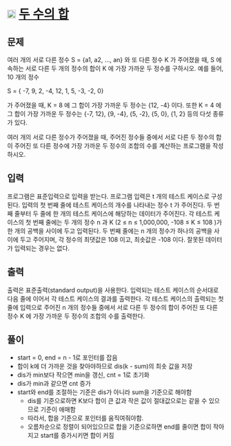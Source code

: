 # <img src="https://d2gd6pc034wcta.cloudfront.net/tier/11.svg" class="solvedac-tier" width = 20> [두 수의 합](https://www.acmicpc.net/problem/9024)

## 문제
여러 개의 서로 다른 정수 S = {a1, a2, …, an} 와 또 다른 정수 K 가 주어졌을 때, S 에 속하는 서로 다른 두 개의 정수의 합이 K 에 가장 가까운 두 정수를 구하시오. 예를 들어, 10 개의 정수

S = { -7, 9, 2, -4, 12, 1, 5, -3, -2, 0}

가 주어졌을 때, K = 8 에 그 합이 가장 가까운 두 정수는 {12, -4} 이다. 또한 K = 4 에 그 합이 가장 가까운 두 정수는 {-7, 12}, {9, -4}, {5, -2}, {5, 0}, {1, 2} 등의 다섯 종류가 있다.

여러 개의 서로 다른 정수가 주어졌을 때, 주어진 정수들 중에서 서로 다른 두 정수의 합이 주어진 또 다른 정수에 가장 가까운 두 정수의 조합의 수를 계산하는 프로그램을 작성하시오.

## 입력
프로그램은 표준입력으로 입력을 받는다. 프로그램 입력은 t 개의 테스트 케이스로 구성된다. 입력의 첫 번째 줄에 테스트 케이스의 개수를 나타내는 정수 t 가 주어진다. 두 번째 줄부터 두 줄에 한 개의 테스트 케이스에 해당하는 데이터가 주어진다. 각 테스트 케이스의 첫 번째 줄에는 두 개의 정수 n 과 K (2 ≤ n ≤ 1,000,000, -108 ≤ K ≤ 108 )가 한 개의 공백을 사이에 두고 입력된다. 두 번째 줄에는 n 개의 정수가 하나의 공백을 사이에 두고 주어지며, 각 정수의 최댓값은 108 이고, 최솟값은 -108 이다. 잘못된 데이터가 입력되는 경우는 없다.

## 출력
출력은 표준출력(standard output)을 사용한다. 입력되는 테스트 케이스의 순서대로 다음 줄에 이어서 각 테스트 케이스의 결과를 출력한다. 각 테스트 케이스의 출력되는 첫 줄에 입력으로 주어진 n 개의 정수들 중에서 서로 다른 두 정수의 합이 주어진 또 다른 정수 K 에 가장 가까운 두 정수의 조합의 수를 출력한다.

## 풀이
 - start = 0, end = n - 1로 포인터를 잡음
 - 합이 k에 더 가까운 것을 찾아야하므로 dis(k - sum)의 최솟 값을 저장
 - dis가 min보다 작으면 min을 갱신, cnt = 1로 초기화
 - dis가 min과 같으면 cnt 증가
 - start와 end를 조절하는 기준은 dis가 아니라 sum을 기준으로 해야함
   - dis를 기준으로하면 K보다 합이 큰 값과 작은 값이 절대값으로는 같을 수 있으므로 기준이 애매함
   - 따라서, 합을 기준으로 포인터를 움직여줘야함.
   - 오름차순으로 정렬이 되어있으므로 합을 기준으로하면 end를 줄이면 합이 작아지고 start를 증가시키면 합이 커짐
